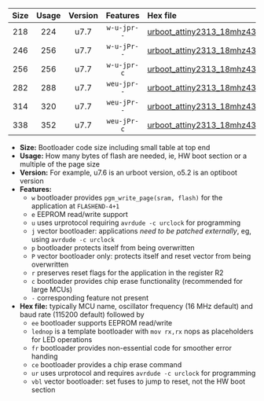 |Size|Usage|Version|Features|Hex file|
|:-:|:-:|:-:|:-:|:--|
|218|224|u7.7|`w-u-jpr--`|[urboot_attiny2313_18mhz432_460800bps_lednop_ur_vbl.hex](https://raw.githubusercontent.com/stefanrueger/urboot.hex/main/mcus/attiny2313/fcpu_18mhz432/460800_bps/urboot_attiny2313_18mhz432_460800bps_lednop_ur_vbl.hex)|
|246|256|u7.7|`w-u-jPr--`|[urboot_attiny2313_18mhz432_460800bps_lednop_fr_ur_vbl.hex](https://raw.githubusercontent.com/stefanrueger/urboot.hex/main/mcus/attiny2313/fcpu_18mhz432/460800_bps/urboot_attiny2313_18mhz432_460800bps_lednop_fr_ur_vbl.hex)|
|256|256|u7.7|`w-u-jpr-c`|[urboot_attiny2313_18mhz432_460800bps_lednop_fr_ce_ur_vbl.hex](https://raw.githubusercontent.com/stefanrueger/urboot.hex/main/mcus/attiny2313/fcpu_18mhz432/460800_bps/urboot_attiny2313_18mhz432_460800bps_lednop_fr_ce_ur_vbl.hex)|
|282|288|u7.7|`weu-jpr--`|[urboot_attiny2313_18mhz432_460800bps_ee_lednop_ur_vbl.hex](https://raw.githubusercontent.com/stefanrueger/urboot.hex/main/mcus/attiny2313/fcpu_18mhz432/460800_bps/urboot_attiny2313_18mhz432_460800bps_ee_lednop_ur_vbl.hex)|
|314|320|u7.7|`weu-jPr--`|[urboot_attiny2313_18mhz432_460800bps_ee_lednop_fr_ur_vbl.hex](https://raw.githubusercontent.com/stefanrueger/urboot.hex/main/mcus/attiny2313/fcpu_18mhz432/460800_bps/urboot_attiny2313_18mhz432_460800bps_ee_lednop_fr_ur_vbl.hex)|
|338|352|u7.7|`weu-jPr-c`|[urboot_attiny2313_18mhz432_460800bps_ee_lednop_fr_ce_ur_vbl.hex](https://raw.githubusercontent.com/stefanrueger/urboot.hex/main/mcus/attiny2313/fcpu_18mhz432/460800_bps/urboot_attiny2313_18mhz432_460800bps_ee_lednop_fr_ce_ur_vbl.hex)|

- **Size:** Bootloader code size including small table at top end
- **Usage:** How many bytes of flash are needed, ie, HW boot section or a multiple of the page size
- **Version:** For example, u7.6 is an urboot version, o5.2 is an optiboot version
- **Features:**
  + `w` bootloader provides `pgm_write_page(sram, flash)` for the application at `FLASHEND-4+1`
  + `e` EEPROM read/write support
  + `u` uses urprotocol requiring `avrdude -c urclock` for programming
  + `j` vector bootloader: applications *need to be patched externally*, eg, using `avrdude -c urclock`
  + `p` bootloader protects itself from being overwritten
  + `P` vector bootloader only: protects itself and reset vector from being overwritten
  + `r` preserves reset flags for the application in the register R2
  + `c` bootloader provides chip erase functionality (recommended for large MCUs)
  + `-` corresponding feature not present
- **Hex file:** typically MCU name, oscillator frequency (16 MHz default) and baud rate (115200 default) followed by
  + `ee` bootloader supports EEPROM read/write
  + `lednop` is a template bootloader with `mov rx,rx` nops as placeholders for LED operations
  + `fr` bootloader provides non-essential code for smoother error handing
  + `ce` bootloader provides a chip erase command
  + `ur` uses urprotocol and requires `avrdude -c urclock` for programming
  + `vbl` vector bootloader: set fuses to jump to reset, not the HW boot section
